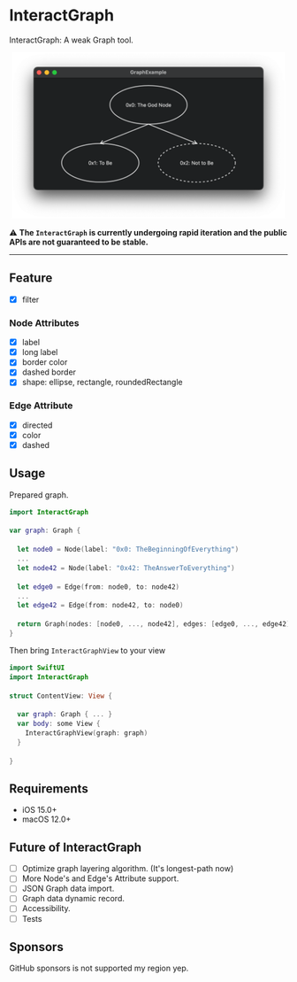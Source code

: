 # InteractGraph


InteractGraph: A weak Graph tool.

<p align="center">
  <img height="300" src="ReadMeResources/Sample.png" />
</p>

⚠️ **The `InteractGraph` is currently undergoing rapid iteration and the public APIs are not guaranteed to be stable.**

***

## Feature

- [x] filter

### Node Attributes

- [x] label
- [x] long label
- [x] border color
- [x] dashed border
- [x] shape: ellipse, rectangle, roundedRectangle

### Edge Attribute

- [x] directed
- [x] color
- [x] dashed

## Usage

Prepared graph.

```swift
import InteractGraph

var graph: Graph {

  let node0 = Node(label: "0x0: TheBeginningOfEverything")
  ...
  let node42 = Node(label: "0x42: TheAnswerToEverything")
  
  let edge0 = Edge(from: node0, to: node42)
  ...
  let edge42 = Edge(from: node42, to: node0)
 
  return Graph(nodes: [node0, ..., node42], edges: [edge0, ..., edge42])
}
```

Then bring `InteractGraphView` to your view

```swift
import SwiftUI
import InteractGraph

struct ContentView: View {

  var graph: Graph { ... }
  var body: some View {
    InteractGraphView(graph: graph)
  }
  
}
```

## Requirements

- iOS 15.0+
- macOS 12.0+

## Future of InteractGraph

- [ ] Optimize graph layering algorithm. (It's longest-path now)
- [ ] More Node's and Edge's Attribute support.
- [ ] JSON Graph data import.
- [ ] Graph data dynamic record.
- [ ] Accessibility.
- [ ] Tests

## Sponsors

GitHub sponsors is not supported my region yep.
